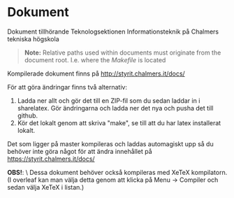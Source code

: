 Dokument
========

Dokument tillhörande Teknologsektionen Informationsteknik på Chalmers tekniska högskola


> **Note:**
> Relative paths used within documents must originate from the document root. I.e. where the *Makefile* is located


Kompilerade dokument finns på http://styrit.chalmers.it/docs/

För att göra ändringar finns två alternativ:

1. Ladda ner allt och gör det till en ZIP-fil som du sedan laddar in i sharelatex. Gör ändringarna och ladda ner det nya och pusha det till github.
2. Kör det lokalt genom att skriva "make", se till att du har latex installerat lokalt.

Det som ligger på master kompileras och laddas automagiskt upp så du behöver inte göra något för att ändra innehållet på https://styrit.chalmers.it/docs/

**OBS!**: \\
Dessa dokument behöver också kompileras med XeTeX kompilatorn. (I overleaf kan man välja detta genom att klicka på Menu -> Compiler och sedan välja XeTeX i listan.)